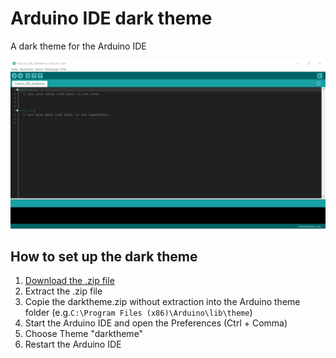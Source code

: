# Arduino IDE dark theme
A dark theme for the Arduino IDE

![alt text](https://github.com/jjw2202/Arduino_IDE_darktheme/blob/master/theme_preview.png)

## How to set up the dark theme

1. [Download the .zip file](https://github.com/jjw2202/Arduino_IDE_darktheme.git)
2. Extract the .zip file
3. Copie the darktheme.zip without extraction into the Arduino theme folder (e.g.`C:\Program Files (x86)\Arduino\lib\theme`)
4. Start the Arduino IDE and open the Preferences (Ctrl + Comma)
5. Choose Theme "darktheme"
6. Restart the Arduino IDE